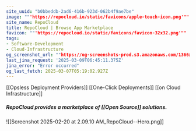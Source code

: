 ```yaml
---
site_uuid: "b0bbeddb-2ad6-416b-923d-062b4f9ae7be"
image: ""'https://repocloud.io/static/favicons/apple-touch-icon.png'""
site_name: RepoCloud
title: RepoCloud | Browse App Marketplace
favicon: ""'https://repocloud.io/static/favicons/favicon-32x32.png'""
tags:
- Software-Development
- Cloud-Infrastructure
og_screenshot_url: ""https://og-screenshots-prod.s3.amazonaws.com/1366x768/80/false/099ba6e0edb7b63c6db26dfc47f385c7dd1281f7d6d6a1542869c8c55dd9b7dc.jpeg""
last_jina_request: '2025-03-09T06:45:11.375Z'
jina_error: "Error occurred"
og_last_fetch: 2025-03-07T05:19:02.927Z
---
```

[[Opsless Deployment Providers]]
[[One-Click Deployments]]
[[on Cloud Infrastructure]]

##### RepoCloud provides a marketplace of [[Open Source]] solutions.
![[Screenshot 2025-02-20 at 2.09.10 AM_RepoCloud--Hero.png]]
